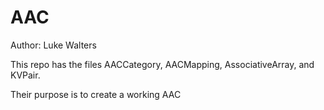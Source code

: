 # AAC

Author: Luke Walters

This repo has the files AACCategory, AACMapping, AssociativeArray, and KVPair.

Their purpose is to create a working AAC
